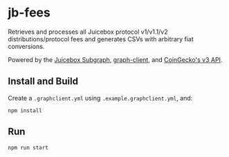 # jb-fees

Retrieves and processes all Juicebox protocol v1/v1.1/v2 distributions/protocol fees and generates CSVs with arbitrary fiat conversions.

Powered by the [Juicebox Subgraph](https://info.juicebox.money/dev/subgraph/), [graph-client](https://github.com/graphprotocol/graph-client), and [CoinGecko's v3 API](https://www.coingecko.com/en/api/documentation).

## Install and Build

Create a `.graphclient.yml` using `.example.graphclient.yml`, and:

```
npm install
```

## Run

```
npm run start
```
